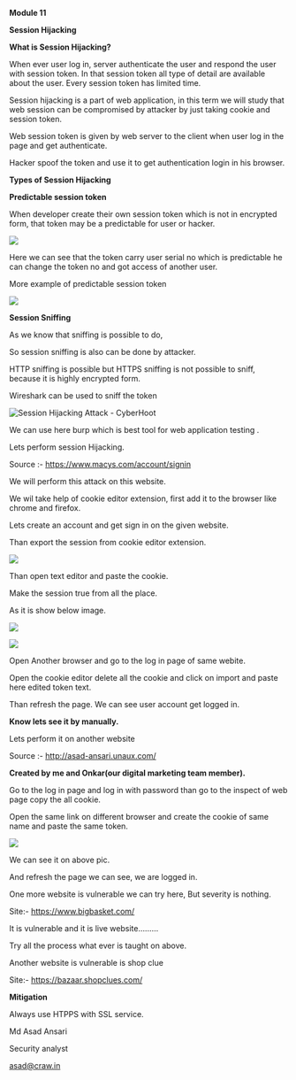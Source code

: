 ﻿
**Module 11**

**Session Hijacking**

**What is Session Hijacking?**

When ever user log in, server authenticate the user and respond the user with session token. In that session token all type of detail are available about the user. Every session token has limited time. 

Session hijacking is a part of web application, in this term we will study that web session can be compromised by attacker by just taking cookie and session token.

Web session token is given by web server to the client when user log in the page and get authenticate. 

Hacker spoof the token and use it to get authentication login in his browser.

**Types of Session Hijacking**

**Predictable session token** 

When developer create their own session token which is not in encrypted form, that token may be a predictable for user or hacker.

![](Aspose.Words.d4dac350-81f8-4ca6-a9c1-eafb71f0a662.001.png)

Here we can see that the token carry user serial no which is predictable he can change the token no and got access of another user. 

More example of predictable session token

![](Aspose.Words.d4dac350-81f8-4ca6-a9c1-eafb71f0a662.002.jpeg)

**Session Sniffing** 

As we know that sniffing is possible to do,

So session sniffing is also can be done by attacker.

HTTP sniffing is possible but HTTPS sniffing is not possible to sniff, because it is highly encrypted form.

Wireshark can be used to sniff the token 

![Session Hijacking Attack - CyberHoot](Aspose.Words.d4dac350-81f8-4ca6-a9c1-eafb71f0a662.003.png)

We can use here burp which is best tool for web application testing .

Lets perform session Hijacking.

Source :- <https://www.macys.com/account/signin>

We will perform this attack on this website.

We wil take help of cookie editor extension, first add it to the browser like chrome and firefox.

Lets create an account and get sign in on the given website.

Than export the session from cookie editor extension.



![](Aspose.Words.d4dac350-81f8-4ca6-a9c1-eafb71f0a662.004.png)

Than open text editor and paste the cookie.

Make the session true from all the place.

As it is show below image.

![](Aspose.Words.d4dac350-81f8-4ca6-a9c1-eafb71f0a662.005.png)

![](Aspose.Words.d4dac350-81f8-4ca6-a9c1-eafb71f0a662.006.png)

Open Another browser and go to the log in page of same webite. 

Open the cookie editor delete all the cookie and click on import and paste here edited token text.

Than refresh the page. We can see user account get logged in.

**Know lets see it by manually.**

Lets perform it on another website

Source :- <http://asad-ansari.unaux.com/>

**Created by me and Onkar(our digital marketing team member).**

Go to the log in page and log in with password than go to the inspect of web page copy the all cookie. 

Open the same link on different browser and create the cookie of same name and paste the same token.

![](Aspose.Words.d4dac350-81f8-4ca6-a9c1-eafb71f0a662.007.png)

We can see it on above pic.

And refresh the page we can see, we are logged in.

One more website is vulnerable we can try here, But severity is nothing.

Site:- <https://www.bigbasket.com/>

It is vulnerable and it is live website………

Try all the process what ever is taught on above.

Another website is vulnerable is shop clue 

Site:- <https://bazaar.shopclues.com/>


**Mitigation** 

Always use HTPPS with SSL service.




Md Asad Ansari

Security analyst

asad@craw.in

